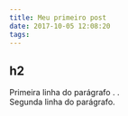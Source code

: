 ```yaml
---
title: Meu primeiro post
date: 2017-10-05 12:08:20
tags:
---
```


## h2
Primeira linha do parágrafo . .<br />
Segunda linha do parágrafo.
